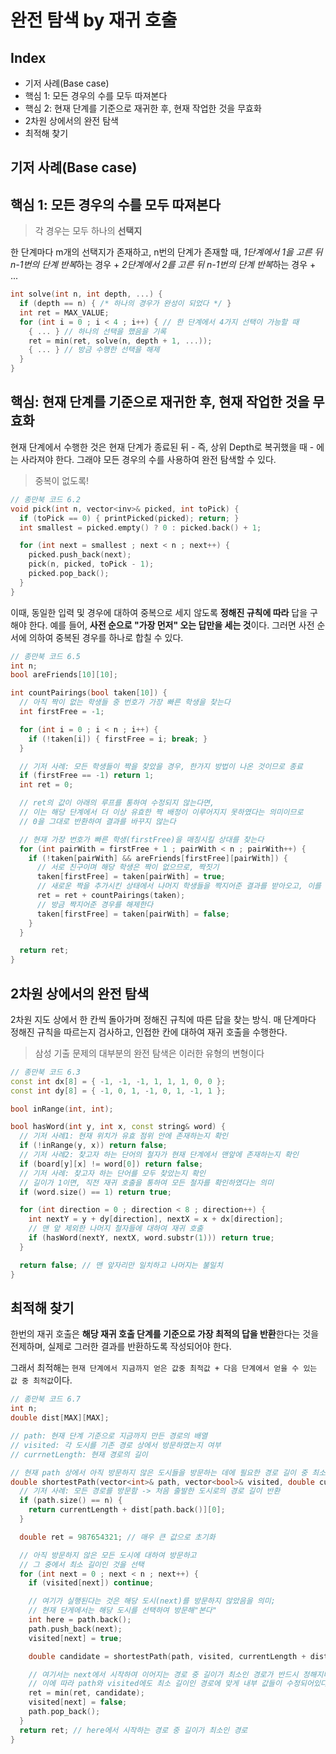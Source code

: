 # 완전 탐색 by 재귀 호출

## Index

- 기저 사례(Base case)
- 핵심 1: 모든 경우의 수를 모두 따져본다
- 핵심 2: 현재 단계를 기준으로 재귀한 후, 현재 작업한 것을 무효화
- 2차원 상에서의 완전 탐색
- 최적해 찾기

## 기저 사례(Base case)

## 핵심 1: 모든 경우의 수를 모두 따져본다

> 각 경우는 모두 하나의 **선택지**

한 단계마다 m개의 선택지가 존재하고, n번의 단계가 존재할 때, *1단계에서 1을 고른 뒤 n-1번의 단계 반복*하는 경우 + *2단계에서 2를 고른 뒤 n-1번의 단계 반복*하는 경우 + ...

```cpp
int solve(int n, int depth, ...) {
  if (depth == n) { /* 하나의 경우가 완성이 되었다 */ }
  int ret = MAX_VALUE;
  for (int i = 0 ; i < 4 ; i++) { // 한 단계에서 4가지 선택이 가능할 때
    { ... } // 하나의 선택을 했음을 기록
    ret = min(ret, solve(n, depth + 1, ...));
    { ... } // 방금 수행한 선택을 해제
  }
}
```

## 핵심: 현재 단계를 기준으로 재귀한 후, 현재 작업한 것을 무효화
현재 단계에서 수행한 것은 현재 단계가 종료된 뒤 - 즉, 상위 Depth로 복귀했을 때 - 에는 사라져야 한다. 그래야 모든 경우의 수를 사용하여 완전 탐색할 수 있다.

> 중복이 없도록!

```cpp
// 종만북 코드 6.2
void pick(int n, vector<inv>& picked, int toPick) {
  if (toPick == 0) { printPicked(picked); return; }
  int smallest = picked.empty() ? 0 : picked.back() + 1;

  for (int next = smallest ; next < n ; next++) {
    picked.push_back(next);
    pick(n, picked, toPick - 1);
    picked.pop_back();
  }
}
```

이때, 동일한 입력 및 경우에 대하여 중복으로 세지 않도록 **정해진 규칙에 따라** 답을 구해야 한다. 예를 들어, **사전 순으로 "가장 먼저" 오는 답만을 세는 것**이다. 그러면 사전 순서에 의하여 중복된 경우를 하나로 합칠 수 있다.

```cpp
// 종만북 코드 6.5
int n;
bool areFriends[10][10];

int countPairings(bool taken[10]) {
  // 아직 짝이 없는 학생들 중 번호가 가장 빠른 학생을 찾는다
  int firstFree = -1;

  for (int i = 0 ; i < n ; i++) {
    if (!taken[i]) { firstFree = i; break; }
  }

  // 기저 사례: 모든 학생들이 짝을 찾았을 경우, 한가지 방법이 나온 것이므로 종료
  if (firstFree == -1) return 1;
  int ret = 0;

  // ret의 값이 아래의 루프를 통하여 수정되지 않는다면,
  // 이는 해당 단계에서 더 이상 유효한 짝 배정이 이루어지지 못하였다는 의미이므로
  // 0을 그대로 반환하여 결과를 바꾸지 않는다

  // 현재 가장 번호가 빠른 학생(firstFree)을 매칭시킬 상대를 찾는다
  for (int pairWith = firstFree + 1 ; pairWith < n ; pairWith++) {
    if (!taken[pairWith] && areFriends[firstFree][pairWith]) {
      // 서로 친구이며 해당 학생은 짝이 없으므로, 짝짓기
      taken[firstFree] = taken[pairWith] = true;
      // 새로운 짝을 추가시킨 상태에서 나머지 학생들을 짝지어준 결과를 받아오고, 이를 경우의 수에 추가한다
      ret = ret + countPairings(taken);
      // 방금 짝지어준 경우를 해제한다
      taken[firstFree] = taken[pairWith] = false;
    }
  }

  return ret;
}
```

## 2차원 상에서의 완전 탐색
2차원 지도 상에서 한 칸씩 돌아가며 정해진 규칙에 따른 답을 찾는 방식. 매 단계마다 정해진 규칙을 따르는지 검사하고, 인접한 칸에 대하여 재귀 호출을 수행한다.

> 삼성 기출 문제의 대부분의 완전 탐색은 이러한 유형의 변형이다

```cpp
// 종만북 코드 6.3
const int dx[8] = { -1, -1, -1, 1, 1, 1, 0, 0 };
const int dy[8] = { -1, 0, 1, -1, 0, 1, -1, 1 };

bool inRange(int, int);

bool hasWord(int y, int x, const string& word) {
  // 기저 사례1: 현재 위치가 유효 점위 안에 존재하는지 확인
  if (!inRange(y, x)) return false;
  // 기저 사례2: 찾고자 하는 단어의 철자가 현재 단계에서 맨앞에 존재하는지 확인
  if (board[y][x] != word[0]) return false;
  // 기저 사례: 찾고자 하는 단어를 모두 찾았는지 확인
  // 길이가 1이면, 직전 재귀 호출을 통하여 모든 철자를 확인하였다는 의미
  if (word.size() == 1) return true;

  for (int direction = 0 ; direction < 8 ; direction++) {
    int nextY = y + dy[direction], nextX = x + dx[direction];
    // 맨 앞 제외한 나머지 철자들에 대하여 재귀 호출
    if (hasWord(nextY, nextX, word.substr(1))) return true;
  }

  return false; // 맨 앞자리만 일치하고 나머지는 불일치
}
```

## 최적해 찾기
한번의 재귀 호출은 **해당 재귀 호출 단계를 기준으로 가장 최적의 답을 반환**한다는 것을 전제하며, 실제로 그러한 결과를 반환하도록 작성되어야 한다.

그래서 최적해는 `현재 단계에서 지금까지 얻은 값중 최적값 + 다음 단계에서 얻을 수 있는 값 중 최적값`이다.

```cpp
// 종만북 코드 6.7
int n;
double dist[MAX][MAX];

// path: 현재 단계 기준으로 지금까지 만든 경로의 배열
// visited: 각 도시를 기존 경로 상에서 방문하였는지 여부
// currnetLength: 현재 경로의 길이

// 현재 path 상에서 아직 방문하지 않은 도시들을 방문하는 데에 필요한 경로 길이 중 최소값 반환
double shortestPath(vector<int>& path, vector<bool>& visited, double currentLength) {
  // 기저 사례: 모든 경로를 방문함 -> 처음 출발한 도시로의 경로 길이 반환
  if (path.size() == n) {
    return currentLength + dist[path.back()][0];
  }

  double ret = 987654321; // 매우 큰 값으로 초기화

  // 아직 방문하지 않은 모든 도시에 대하여 방문하고
  // 그 중에서 최소 길이인 것을 선택
  for (int next = 0 ; next < n ; next++) {
    if (visited[next]) continue;

    // 여기가 실행된다는 것은 해당 도시(next)를 방문하지 않았음을 의미;
    // 현재 단게에서는 해당 도시를 선택하여 방문해"본다"
    int here = path.back();
    path.push_back(next);
    visited[next] = true;

    double candidate = shortestPath(path, visited, currentLength + dist[here][next]);

    // 여기서는 next에서 시작하여 이어지는 경로 중 길이가 최소인 경로가 반드시 정해지며,
    // 이에 따라 path와 visited에도 최소 길이인 경로에 맞게 내부 값들이 수정되어있다
    ret = min(ret, candidate);
    visited[next] = false;
    path.pop_back();
  }
  return ret; // here에서 시작하는 경로 중 길이가 최소인 경로
}

```
